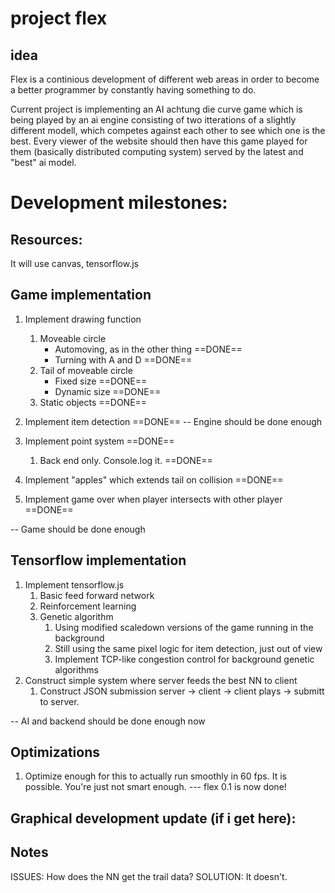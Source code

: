 # project flex

## idea
Flex is a continious development of different web areas in order to become a better programmer by constantly having something to do. 

Current project is implementing an AI achtung die curve game which is being played by an ai engine consisting of two itterations of a slightly different modell, which competes against each other to see which one is the best. Every viewer of the website should then have this game played for them (basically distributed computing system) served by the latest and "best" ai model.

# Development milestones:

## Resources:
It will use canvas, tensorflow.js

## Game implementation
1. Implement drawing function
    1. Moveable circle
        * Automoving, as in the other thing                         ==DONE==
        * Turning with A and D                                      ==DONE==
    2. Tail of moveable circle                  
        * Fixed size                                                ==DONE==
        * Dynamic size                                              ==DONE== 
    3. Static objects                                               ==DONE==
2. Implement item detection                                         ==DONE==
-- Engine should be done enough                 

3. Implement point system                                          ==DONE==
    1. Back end only. Console.log it.                              ==DONE==
4. Implement "apples" which extends tail on collision              ==DONE==
5. Implement game over when player intersects with other player    ==DONE==

-- Game should be done enough

## Tensorflow implementation
1. Implement tensorflow.js
    1. Basic feed forward network
    2. Reinforcement learning
    3. Genetic algorithm 
        1. Using modified scaledown versions of the game running in the background
        2. Still using the same pixel logic for item detection, just out of view
        3. Implement TCP-like congestion control for background genetic algorithms
2. Construct simple system where server feeds the best NN to client
    1. Construct JSON submission server -> client -> client plays -> submitt to server.

-- AI and backend should be done enough now

## Optimizations
1. Optimize enough for this to actually run smoothly in 60 fps. It is possible. You're just not smart enough. 
--- flex 0.1 is now done!

## Graphical development update (if i get here):

## Notes
ISSUES: How does the NN get the trail data? 
SOLUTION: It doesn't.